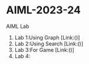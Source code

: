# AIML-2023-24
AIML Lab
1. Lab 1:Using Graph [Link:()]
2. Lab 2:Using Search [Link:()]
3. Lab 3:For Game [Link:()]
4. Lab 4:
